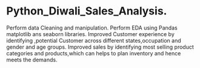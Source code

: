 # Python_Diwali_Sales_Analysis.
Perform data Cleaning and manipulation.
Perform EDA using Pandas matplotlib ans seaborn libraries.
Improved Customer experience by identifying ,potential Customer across different states,occupation and gender
and age groups.
Improved sales by identifying most selling product categories and products,which can helps to plan inventory and hence meets the demands.
